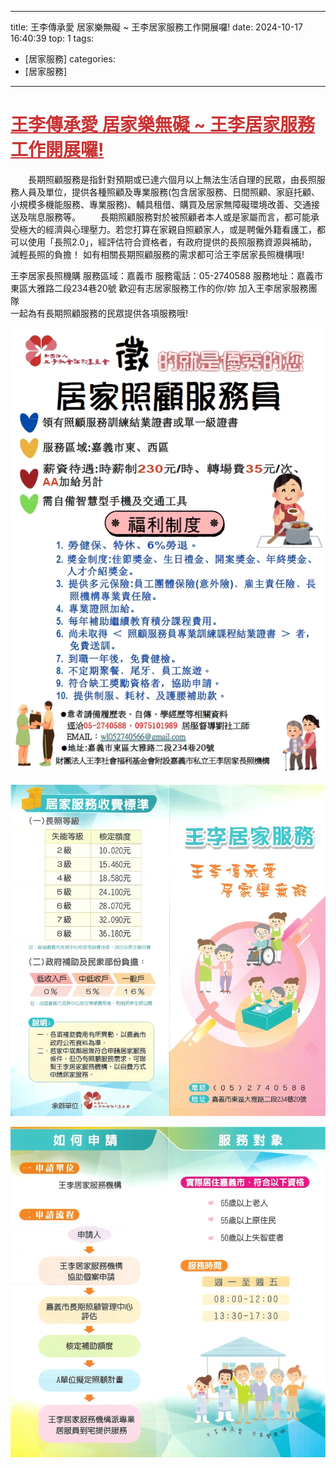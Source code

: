 ---
title: 王李傳承愛 居家樂無礙 ~ 王李居家服務工作開展囉!
date: 2024-10-17 16:40:39 
top: 1
tags:
- [居家服務]
categories:
- [居家服務]
---------------------------------------------
# **<a href="#" style="color: #ca3333;">王李傳承愛 居家樂無礙 ~ 王李居家服務工作開展囉!</a>**
 　　長期照顧服務是指針對預期或已達六個月以上無法生活自理的民眾，由長照服務人員及單位，提供各種照顧及專業服務(包含居家服務、日間照顧、家庭托顧、小規模多機能服務、專業服務)、輔具租借、購買及居家無障礙環境改善、交通接送及喘息服務等。 
 　　長期照顧服務對於被照顧者本人或是家屬而言，都可能承受極大的經濟與心理壓力。若您打算在家親自照顧家人，或是聘僱外籍看護工，都可以使用「長照2.0」，經評估符合資格者，有政府提供的長照服務資源與補助，減輕長照的負擔！ 
 如有相關長期照顧服務的需求都可洽王李居家長照機構哦! 
  
 王李居家長照機購 
 服務區域：嘉義市 
 服務電話：05-2740588 
 服務地址：嘉義市東區大雅路二段234巷20號 
 歡迎有志居家服務工作的你/妳 加入王李居家服務團隊  
 一起為有長期照顧服務的民眾提供各項服務哦! 
<!--more-->

![images](../images/20241031164254143.jpg)

![images](../images/20241031164254151.jpg)

![images](../images/20241031164254160.jpg)

